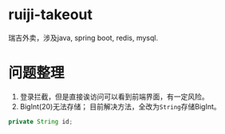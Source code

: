 # ruiji-takeout

瑞吉外卖，涉及java, spring boot, redis, mysql.

# 问题整理

1. 登录拦截，但是直接诶访问可以看到前端界面，有一定风险。
2. BigInt(20)无法存储；
   目前解决方法，全改为`String`存储BigInt。

```java
private String id;
```
